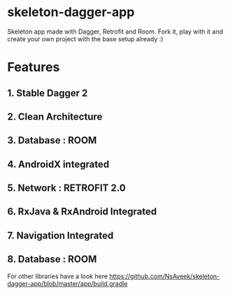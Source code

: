 # skeleton-dagger-app
Skeleton app made with Dagger, Retrofit and Room. Fork it, play with it and create your own project with the base setup already :) 
# Features

## 1. Stable Dagger 2
## 2. Clean Architecture
## 3. Database : ROOM 
## 4. AndroidX integrated
## 5. Network : RETROFIT 2.0
## 6. RxJava & RxAndroid Integrated
## 7. Navigation Integrated
## 8. Database : ROOM 
For other libraries have a look here https://github.com/NsAveek/skeleton-dagger-app/blob/master/app/build.gradle
